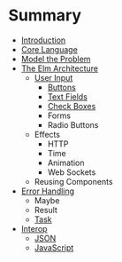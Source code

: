 # Summary

* [Introduction](README.md)
* [Core Language](core_language.md)
* [Model the Problem](model_the_problem.md)
* [The Elm Architecture](architecture/README.md)
   * [User Input](architecture/user_input/README.md)
       * [Buttons](architecture/user_input/buttons.md)
       * [Text Fields](architecture/user_input/text_fields.md)
       * [Check Boxes](architecture/user_input/check_boxes.md)
       * Forms
       * Radio Buttons
   * Effects
       * HTTP
       * Time
       * Animation
       * Web Sockets
   * Reusing Components
* [Error Handling](error_handling.md)
   * Maybe
   * Result
   * [Task](task.md)
* [Interop](interop.md)
   * [JSON](json.md)
   * [JavaScript](javascript.md)

